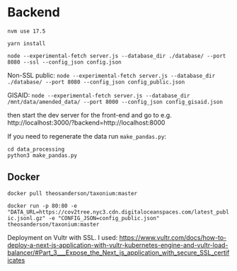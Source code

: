 # Backend

`nvm use 17.5`

`yarn install`

`node --experimental-fetch server.js --database_dir ./database/ --port 8080 --ssl --config_json config.json`

Non-SSL public:
`node --experimental-fetch server.js --database_dir ./database/ --port 8080 --config_json config_public.json`

GISAID:
`node --experimental-fetch server.js --database_dir /mnt/data/amended_data/ --port 8000 --config_json config_gisaid.json`

then start the dev server for the front-end and go to e.g. http://localhost:3000/?backend=http://localhost:8000

If you need to regenerate the data run `make_pandas.py`:

```
cd data_processing
python3 make_pandas.py
```

## Docker

`docker pull theosanderson/taxonium:master`

`docker run -p 80:80 -e "DATA_URL=https://cov2tree.nyc3.cdn.digitaloceanspaces.com/latest_public.jsonl.gz" -e "CONFIG_JSON=config_public.json" theosanderson/taxonium:master`

Deployment on Vultr with SSL. I used: https://www.vultr.com/docs/how-to-deploy-a-next-js-application-with-vultr-kubernetes-engine-and-vultr-load-balancer/#Part_3___Expose_the_Next_js_application_with_secure_SSL_certificates
